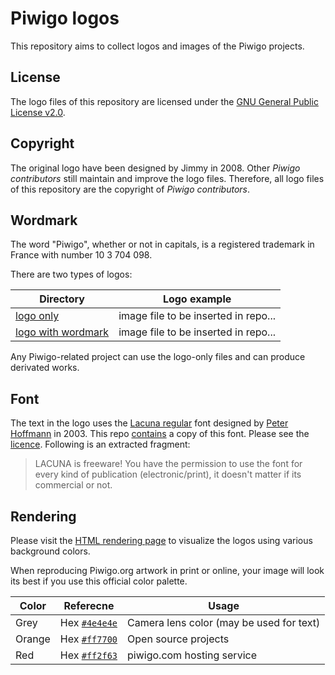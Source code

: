 Piwigo logos
============

This repository aims to collect logos and images of the Piwigo projects.

License
-------

The logo files of this repository are licensed under the [GNU General Public License v2.0](https://choosealicense.com/licenses/gpl-2.0/).

Copyright
---------

The original logo have been designed by Jimmy in 2008.
Other *Piwigo contributors* still maintain and improve the logo files.
Therefore, all logo files of this repository are the copyright of *Piwigo contributors*.

Wordmark
--------

The word "Piwigo", whether or not in capitals, is a registered trademark in France with number 10 3 704 098.

There are two types of logos:

Directory                              | Logo example
-------------------------------------- | --------------------------
[logo only](./logo-only/)              | image file to be inserted in repo...
[logo with wordmark](./logo-wordmark/) | image file to be inserted in repo...

Any Piwigo-related project can use the logo-only files and can produce derivated works.

Font
----

The text in the logo uses the [Lacuna regular](https://www.fontsquirrel.com/fonts/Lacuna-Regular) font designed by [Peter Hoffmann](http://www.glashaus-design.com/info/about/) in 2003. This repo [contains](./font/) a copy of this font. Please see the [licence](./font/glashaus-lacuna-license.txt). Following is an extracted fragment:

> LACUNA is freeware! You have the permission to use the font for every kind of publication (electronic/print), it doesn't matter if its commercial or not.


Rendering
---------

Please visit the [HTML rendering page](./html/) to visualize the logos using various background colors.

When reproducing Piwigo.org artwork in print or online, your image will look its best if you use this official color palette.

Color  | Referecne                                              | Usage
------ | ------------------------------------------------------ | -----------------------
Grey   | Hex [`#4e4e4e`](http://www.color-hex.com/color/4e4e4e) | Camera lens color (may be used for text)
Orange | Hex [`#ff7700`](http://www.color-hex.com/color/ff7700) | Open source projects
Red    | Hex [`#ff2f63`](http://www.color-hex.com/color/ff2f63) | piwigo.com hosting service


